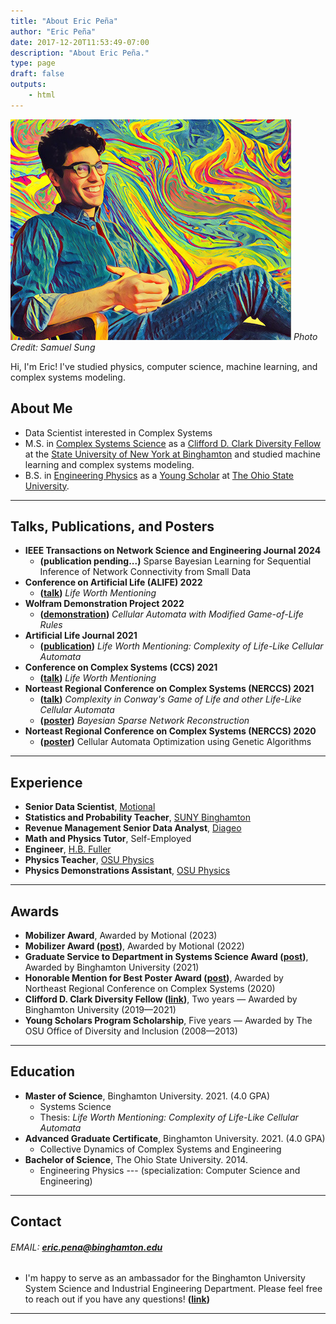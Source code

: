```yaml
---
title: "About Eric Peña"
author: "Eric Peña"
date: 2017-12-20T11:53:49-07:00
description: "About Eric Peña."
type: page
draft: false
outputs:
    - html
---
```


![ericpena](eric_pena/eric_pena_cut_30.jpg)
*Photo Credit: Samuel Sung*

Hi, I'm Eric! I've studied physics, computer science, machine learning, and complex systems modeling.

## About Me
* Data Scientist interested in Complex Systems
* M.S. in [Complex Systems Science][1] as a [Clifford D. Clark Diversity Fellow][2] at the [State University of New York at Binghamton][3] and studied machine learning and complex systems modeling.
* B.S. in [Engineering Physics][8] as a [Young Scholar][9] at [The Ohio State University][7].

------------------------------------------------
## Talks, Publications, and Posters
-   **IEEE Transactions on Network Science and Engineering Journal 2024**
    -   **(publication pending...)** Sparse Bayesian Learning for Sequential Inference of Network Connectivity from Small Data
-   **Conference on Artificial Life (ALIFE) 2022**
    - **([talk](eric_pena/life_abstract.pdf))** *Life Worth Mentioning*
-   **Wolfram Demonstration Project 2022**
    - **([demonstration][11])** *Cellular Automata with Modified Game-of-Life Rules*
-   **Artificial Life Journal 2021**
    - **([publication][4])** *Life Worth Mentioning: Complexity of Life-Like Cellular Automata*
-   **Conference on Complex Systems (CCS) 2021**
    - **([talk](eric_pena/life_abstract.pdf))** *Life Worth Mentioning*
-   **Norteast Regional Conference on Complex Systems (NERCCS) 2021**
    - **([talk](eric_pena/life_abstract.pdf))** *Complexity in Conway's Game of Life and other Life-Like Cellular Automata*
    - **([poster](eric_pena/bayesian_poster.pdf))** *Bayesian Sparse Network Reconstruction*
-   **Norteast Regional Conference on Complex Systems (NERCCS) 2020**
    - **([poster][5])** Cellular Automata Optimization using Genetic Algorithms
------------------------------------------------
## Experience
-   **Senior Data Scientist**, [Motional](https://www.motional.com/)
-   **Statistics and Probability Teacher**, [SUNY Binghamton](https://www.binghamton.edu)
-   **Revenue Management Senior Data Analyst**, [Diageo](https://www.diageo.com)
-   **Math and Physics Tutor**, Self-Employed
-   **Engineer**, [H.B. Fuller](https://www.hbfuller.com)
-   **Physics Teacher**, [OSU Physics](https://www.physics.osu.edu)
-   **Physics Demonstrations Assistant**, [OSU Physics](https://www.physics.osu.edu)
------------------------------------------------
## Awards
-   **Mobilizer Award**, Awarded by Motional (2023)
-   **Mobilizer Award ([post](https://twitter.com/motionaldrive/status/1547624744559603714))**, Awarded by Motional (2022)
-   **Graduate Service to Department in Systems Science Award ([post](https://www.linkedin.com/feed/update/urn:li:activity:6805558790239346689/))**, Awarded by Binghamton University (2021)
-   **Honorable Mention for Best Poster Award ([post](https://twitter.com/ericpenax/status/1246217917043224577))**, Awarded by Northeast Regional Conference on Complex Systems (2020)
-   **Clifford D. Clark Diversity Fellow ([link](https://www.bupipedream.com/news/29417/clifford-clark/))**, Two years — Awarded by Binghamton University (2019—2021)
-   **Young Scholars Program Scholarship**, Five years — Awarded by The OSU Office of Diversity and Inclusion (2008—2013)
------------------------------------------------
## Education

-   **Master of Science**, Binghamton University. 2021. (4.0 GPA)
    -   Systems Science
    -   Thesis: *Life Worth Mentioning: Complexity of Life-Like Cellular Automata*
-   **Advanced Graduate Certificate**, Binghamton University. 2021. (4.0 GPA)
    -   Collective Dynamics of Complex Systems and Engineering
-   **Bachelor of Science**, The Ohio State University. 2014.
    -   Engineering Physics --- (specialization: Computer Science and Engineering)
------------------------------------------------
## Contact
###### EMAIL: **eric.pena@binghamton.edu**
-   I'm happy to serve as an ambassador for the Binghamton University System Science and Industrial Engineering Department. Please feel free to reach out if you have any questions! **([link][10])**
------------------------------------------------


[1]: https://en.wikipedia.org/wiki/Complex_system "Title"
[2]: https://www.bupipedream.com/news/29417/clifford-clark/ "Title"
[3]: https://www.binghamton.edu/ "Title"
[4]: https://direct.mit.edu/artl/article/27/2/105/107883/Life-Worth-Mentioning-Complexity-in-Life-Like "Title"
[5]: https://twitter.com/ericpenax/status/1246217917043224577
[6]: https://www.ericpena.com/
[7]: http://www.osu.edu
[8]: https://en.wikipedia.org/wiki/Engineering_physics#:~:text=Engineering%20physics%2C%20or%20engineering%20science,aerospace%2C%20materials%20or%20mechanical%20engineering.
[9]: https://odi.osu.edu/young-scholars-program
[10]: https://www.binghamton.edu/ssie/graduate/ambassadors.html#USA
[11]: https://demonstrations.wolfram.com/CellularAutomataWithModifiedGameOfLifeRules/
















